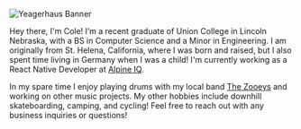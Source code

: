 ![Yeagerhaus Banner](https://github.com/yeagerhaus/yeagerhaus/blob/main/yhbanner2.png?raw=true)

Hey there, I'm Cole! I’m a recent graduate of Union College in Lincoln Nebraska, with a BS in Computer Science and a Minor in Engineering.  I am originally from St. Helena, California, where I was born and raised, but I also spent time living in Germany when I was a child!  I'm currently working as a React Native Developer at [Alpine IQ](https://alpineiq.com/).

In my spare time I enjoy playing drums with my local band [The Zooeys](https://thezooeys.com/) and working on other music projects.  My other hobbies include downhill skateboarding, camping, and cycling!  Feel free to reach out with any business inquiries or questions!
